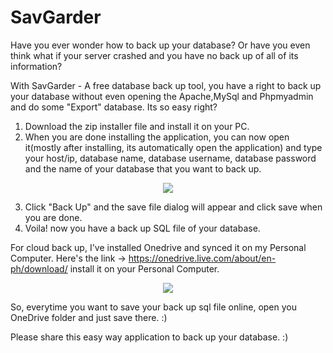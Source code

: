 # SavGarder

Have you ever wonder how to back up your database? Or have you even think what if your server crashed and you have no back up of all of its information? 

With SavGarder - A free database back up tool, you have a right to back up your database without even opening the Apache,MySql and Phpmyadmin and do some "Export" database. Its so easy right?


1. Download the zip installer file and install it on your PC. 
2. When you are done installing the application, you can now open it(mostly after installing, its automatically open the application) and type your host/ip, database name, database username, database password and the name of your database that you want to back up.

<p style="text-align: center"><img src="http://i.imgur.com/16kMQ27.png"></p>

3. Click "Back Up" and the save file dialog will appear and click save when you are done.
4. Voila! now you have a back up SQL file of your database.

For cloud back up, I've installed Onedrive and synced it on my Personal Computer. Here's the link -> https://onedrive.live.com/about/en-ph/download/ install it on your Personal Computer. 

<p style="text-align: center"><img src="http://i.imgur.com/0VVdE6N.png"></p>

So, everytime you want to save your back up sql file online, open you OneDrive folder and just save there. :)

Please share this easy way application to back up your database. :)



